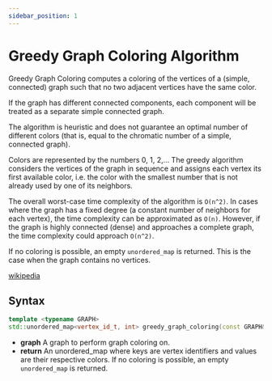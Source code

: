 ```yaml
---
sidebar_position: 1
---
```


# Greedy Graph Coloring Algorithm

Greedy Graph Coloring computes a coloring of the vertices of a (simple, connected) graph such that no two adjacent vertices have the same color.

If the graph has different connected components, each component will be treated as a separate simple connected graph.

The algorithm is heuristic and does not guarantee an optimal number of different colors (that is, equal to the chromatic number of a simple, connected graph).

Colors are represented by the numbers 0, 1, 2,... The greedy algorithm considers the vertices of the graph in sequence and assigns each vertex its first available color, i.e. the color with the smallest number that is not already used by one of its neighbors.

The overall worst-case time complexity of the algorithm is `O(n^2)`. In cases where the graph has a fixed degree (a constant number of neighbors for each vertex), the time complexity can be approximated as `O(n)`. However, if the graph is highly connected (dense) and approaches a complete graph, the time complexity could approach `O(n^2)`.

If no coloring is possible, an empty `unordered_map` is returned. This is the case when the graph contains no vertices.

[wikipedia](https://en.wikipedia.org/wiki/Greedy_coloring)

## Syntax

```cpp
template <typename GRAPH>
std::unordered_map<vertex_id_t, int> greedy_graph_coloring(const GRAPH& graph);
```

- **graph** A graph to perform graph coloring on.
- **return** An unordered_map where keys are vertex identifiers and values are their respective colors. If no coloring is possible, an empty `unordered_map` is returned.